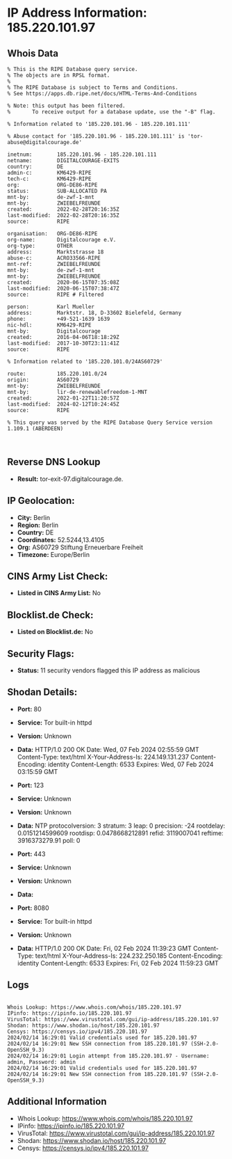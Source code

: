 # IP Address Information: 185.220.101.97

## Whois Data
```
% This is the RIPE Database query service.
% The objects are in RPSL format.
%
% The RIPE Database is subject to Terms and Conditions.
% See https://apps.db.ripe.net/docs/HTML-Terms-And-Conditions

% Note: this output has been filtered.
%       To receive output for a database update, use the "-B" flag.

% Information related to '185.220.101.96 - 185.220.101.111'

% Abuse contact for '185.220.101.96 - 185.220.101.111' is 'tor-abuse@digitalcourage.de'

inetnum:        185.220.101.96 - 185.220.101.111
netname:        DIGITALCOURAGE-EXITS
country:        DE
admin-c:        KM6429-RIPE
tech-c:         KM6429-RIPE
org:            ORG-DE86-RIPE
status:         SUB-ALLOCATED PA
mnt-by:         de-zwf-1-mnt
mnt-by:         ZWIEBELFREUNDE
created:        2022-02-28T20:16:35Z
last-modified:  2022-02-28T20:16:35Z
source:         RIPE

organisation:   ORG-DE86-RIPE
org-name:       Digitalcourage e.V.
org-type:       OTHER
address:        Marktstrasse 18
abuse-c:        ACRO33566-RIPE
mnt-ref:        ZWIEBELFREUNDE
mnt-by:         de-zwf-1-mnt
mnt-by:         ZWIEBELFREUNDE
created:        2020-06-15T07:35:08Z
last-modified:  2020-06-15T07:38:47Z
source:         RIPE # Filtered

person:         Karl Mueller
address:        Marktstr. 18, D-33602 Bielefeld, Germany
phone:          +49-521-1639 1639
nic-hdl:        KM6429-RIPE
mnt-by:         Digitalcourage
created:        2016-04-06T18:18:29Z
last-modified:  2017-10-30T23:11:41Z
source:         RIPE

% Information related to '185.220.101.0/24AS60729'

route:          185.220.101.0/24
origin:         AS60729
mnt-by:         ZWIEBELFREUNDE
mnt-by:         lir-de-renewablefreedom-1-MNT
created:        2022-01-22T11:20:57Z
last-modified:  2024-02-12T10:24:45Z
source:         RIPE

% This query was served by the RIPE Database Query Service version 1.109.1 (ABERDEEN)



```
## Reverse DNS Lookup
- **Result:** tor-exit-97.digitalcourage.de.

## IP Geolocation:
- **City:** Berlin
- **Region:** Berlin
- **Country:** DE
- **Coordinates:** 52.5244,13.4105
- **Org:** AS60729 Stiftung Erneuerbare Freiheit
- **Timezone:** Europe/Berlin

## CINS Army List Check:
- **Listed in CINS Army List:** 
No

## Blocklist.de Check:
- **Listed on Blocklist.de:** 
No

## Security Flags:
- **Status:** 11 security vendors flagged this IP address as malicious

## Shodan Details:
- **Port:** 80
- **Service:** Tor built-in httpd
- **Version:** Unknown
- **Data:** HTTP/1.0 200 OK
Date: Wed, 07 Feb 2024 02:55:59 GMT
Content-Type: text/html
X-Your-Address-Is: 224.149.131.237
Content-Encoding: identity
Content-Length: 6533
Expires: Wed, 07 Feb 2024 03:15:59 GMT



- **Port:** 123
- **Service:** Unknown
- **Version:** Unknown
- **Data:** NTP
protocolversion: 3
stratum: 3
leap: 0
precision: -24
rootdelay: 0.0151214599609
rootdisp: 0.0478668212891
refid: 3119007041
reftime: 3916373279.91
poll: 0



- **Port:** 443
- **Service:** Unknown
- **Version:** Unknown
- **Data:** 

- **Port:** 8080
- **Service:** Tor built-in httpd
- **Version:** Unknown
- **Data:** HTTP/1.0 200 OK
Date: Fri, 02 Feb 2024 11:39:23 GMT
Content-Type: text/html
X-Your-Address-Is: 224.232.250.185
Content-Encoding: identity
Content-Length: 6533
Expires: Fri, 02 Feb 2024 11:59:23 GMT



## Logs
```

Whois Lookup: https://www.whois.com/whois/185.220.101.97
IPinfo: https://ipinfo.io/185.220.101.97
VirusTotal: https://www.virustotal.com/gui/ip-address/185.220.101.97
Shodan: https://www.shodan.io/host/185.220.101.97
Censys: https://censys.io/ipv4/185.220.101.97
2024/02/14 16:29:01 Valid credentials used for 185.220.101.97
2024/02/14 16:29:01 New SSH connection from 185.220.101.97 (SSH-2.0-OpenSSH_9.3)
2024/02/14 16:29:01 Login attempt from 185.220.101.97 - Username: admin, Password: admin
2024/02/14 16:29:01 Valid credentials used for 185.220.101.97
2024/02/14 16:29:01 New SSH connection from 185.220.101.97 (SSH-2.0-OpenSSH_9.3)

```
## Additional Information
- Whois Lookup: https://www.whois.com/whois/185.220.101.97
- IPinfo: https://ipinfo.io/185.220.101.97
- VirusTotal: https://www.virustotal.com/gui/ip-address/185.220.101.97
- Shodan: https://www.shodan.io/host/185.220.101.97
- Censys: https://censys.io/ipv4/185.220.101.97


